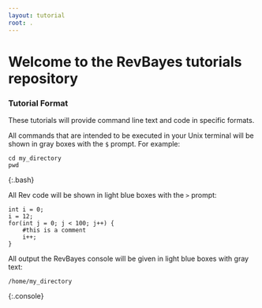 ```yaml
---
layout: tutorial
root: .
---
```


# Welcome to the RevBayes tutorials repository

### Tutorial Format

These tutorials will provide command line text and code in specific formats.

All commands that are intended to be executed in your Unix terminal will be shown in gray boxes with the `$` prompt. For example:

~~~
cd my_directory
pwd
~~~
{:.bash}

All Rev code will be shown in light blue boxes with the `>` prompt:

~~~
int i = 0;
i = 12;
for(int j = 0; j < 100; j++) {
	#this is a comment
	i++;
}
~~~

All output the RevBayes console will be given in light blue boxes with gray text:

~~~
/home/my_directory
~~~
{:.console}